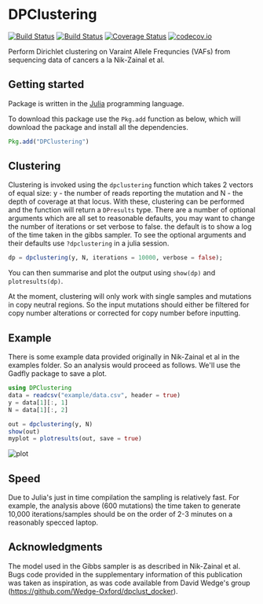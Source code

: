 # DPClustering

[![Build Status](https://travis-ci.org/marcjwilliams1/DPClustering.jl.svg?branch=master)](https://travis-ci.org/marcjwilliams1/DPClustering.jl)
[![Build Status](https://ci.appveyor.com/api/projects/status/github/marcjwilliams1/DPClustering.jl?branch=master&svg=true)](https://ci.appveyor.com/project/marcjwilliams1/DPClustering-jl/branch/master)
[![Coverage Status](https://coveralls.io/repos/github/marcjwilliams1/DPClustering.jl/badge.svg?branch=master)](https://coveralls.io/github/marcjwilliams1/DPClustering.jl?branch=master)
[![codecov.io](http://codecov.io/github/marcjwilliams1/DPClustering.jl/coverage.svg?branch=master)](http://codecov.io/github/marcjwilliams1/DPClustering.jl?branch=master)

Perform Dirichlet clustering on Varaint Allele Frequncies (VAFs) from sequencing data of cancers a la Nik-Zainal et al.

## Getting started
Package is written in the [Julia](https://julialang.org/) programming language.

To download this package use the ```Pkg.add``` function as below, which will download the package and install all the dependencies.
```julia
Pkg.add("DPClustering")
```

## Clustering
Clustering is invoked using the ```dpclustering``` function which takes 2 vectors of equal size: y - the number of reads reporting the mutation and N - the depth of coverage at that locus. With these, clustering can be performed and the function will return a ```DPresults``` type. There are a number of optional arguments which are all set to reasonable defaults, you may want to change the number of iterations or set verbose to false. the default is to show a log of the time taken in the gibbs sampler. To see the optional arguments and their defaults use ```?dpclustering``` in a julia session.

```julia
dp = dpclustering(y, N, iterations = 10000, verbose = false);
```

You can then summarise and plot the output using ```show(dp)``` and ```plotresults(dp)```.

At the moment, clustering will only work with single samples and mutations in copy neutral regions. So the input mutations should either be filtered for copy number alterations or corrected for copy number before inputting.

## Example
There is some example data provided originally in Nik-Zainal et al in the examples folder. So an analysis would proceed as follows. We'll use the Gadfly package to save a plot.
```julia
using DPClustering
data = readcsv("example/data.csv", header = true)
y = data[1][:, 1]
N = data[1][:, 2]

out = dpclustering(y, N)
show(out)
myplot = plotresults(out, save = true)
```

![plot](/example/example.png)

## Speed
Due to Julia's just in time compilation the sampling is relatively fast. For example, the analysis above (600 mutations) the time taken to generate 10,000 iterations/samples should be on the order of 2-3 minutes on a reasonably specced laptop.

## Acknowledgments
The model used in the Gibbs sampler is as described in Nik-Zainal et al. Bugs code provided in the supplementary information of this publication was taken as inspiration, as was code available from David Wedge's group (https://github.com/Wedge-Oxford/dpclust_docker).
